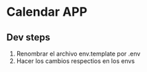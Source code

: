 # Calendar APP

## Dev steps

1. Renombrar el archivo env.template por .env
2. Hacer los cambios respectios en los envs